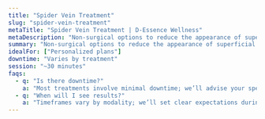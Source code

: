 ```yaml
---
title: "Spider Vein Treatment"
slug: "spider-vein-treatment"
metaTitle: "Spider Vein Treatment | D-Essence Wellness"
metaDescription: "Non-surgical options to reduce the appearance of superficial leg veins."
summary: "Non-surgical options to reduce the appearance of superficial leg veins."
idealFor: ["Personalized plans"]
downtime: "Varies by treatment"
session: "~30 minutes"
faqs:
  - q: "Is there downtime?"
    a: "Most treatments involve minimal downtime; we’ll advise your specific case."
  - q: "When will I see results?"
    a: "Timeframes vary by modality; we’ll set clear expectations during consultation."
---
```

